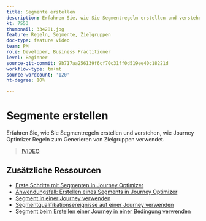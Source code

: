 ```yaml
---
title: Segmente erstellen
description: Erfahren Sie, wie Sie Segmentregeln erstellen und verstehen, wie Journey Optimizer Regeln zum Generieren von Zielgruppen verwendet.
kt: 7553
thumbnail: 334281.jpg
feature: Regeln, Segmente, Zielgruppen
doc-type: feature video
team: PM
role: Developer, Business Practitioner
level: Beginner
source-git-commit: 9b717aa256139f6cf70c31ff0d519ee40c18221d
workflow-type: tm+mt
source-wordcount: '120'
ht-degree: 10%

---
```



# Segmente erstellen

Erfahren Sie, wie Sie Segmentregeln erstellen und verstehen, wie Journey Optimizer Regeln zum Generieren von Zielgruppen verwendet.

>[!VIDEO](https://video.tv.adobe.com/v/334281?quality=12)

## Zusätzliche Ressourcen

* [Erste Schritte mit Segmenten in Journey Optimizer](https://experienceleague.adobe.com/docs/journey-optimizer/using/segment/about-segments.html)
* [Anwendungsfall: Erstellen eines Segments in Journey Optimizer](https://experienceleague.adobe.com/docs/journey-optimizer/using/segment/creating-a-segment.html)
* [Segment in einer Journey verwenden](https://experienceleague.adobe.com/docs/journey-optimizer/using/orchestrate-journeys/about-journey-building/read-segment.html)
* [Segmentqualifikationsereignisse auf einer Journey verwenden](https://experienceleague.adobe.com/docs/journey-optimizer/using/orchestrate-journeys/about-journey-building/segment-qualification-events.html)
* [Segment beim Erstellen einer Journey in einer Bedingung verwenden](https://experienceleague.adobe.com/docs/journey-optimizer/using/orchestrate-journeys/about-journey-building/condition-activity.html?lang=en#using-a-segment)
